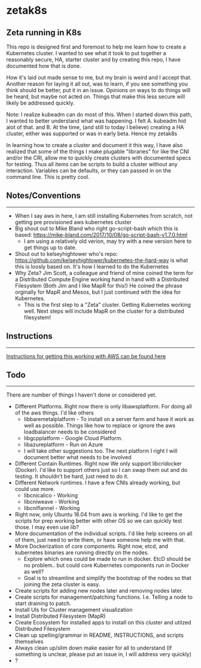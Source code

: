 # zetak8s
Zeta running in K8s
--------
This repo is designed first and foremost to help me learn how to create a Kubernetes cluster. I wanted to see what it took to put together a reasonably secure, HA, starter cluster and by creating this repo, I have documented how that is done. 

How it's laid out made sense to me, but my brain is weird and I accept that. Another reason for laying it all out, was to learn, if you see something you think should be better, put it in an issue. Opinions on ways to do things will be heard, but maybe not acted on. Things that make this less secure will likely be addressed quickly. 

Note: I realize kubeadm can do most of this. When I started down this path, I wanted to better understand what was happening. I felt A. kubeadm hid alot of that. and B. At the time, (and still to today I believe) creating a HA cluster, either was supported or was in early beta. Hence my zetak8s

In learning how to create a cluster and document it this way, I have also realized that some of the things I make plugable "libraries" for like the CNI and/or the CRI, allow me to quickly create clusters with documented specs for testing.  Thus all items can be scripts to build a cluster without any interaction. Variables can be defaults, or they can passed in on the command line. This is pretty cool. 


## Notes/Conventions
----
- When I say aws in here, I am still installing Kubernetes from scratch, not getting pre provisioned aws kubernetes cluster
- Big shout out to Mike Bland who right go-script-bash which this is based: https://mike-bland.com/2017/10/08/go-script-bash-v1.7.0.html
  - I am using a relatively old verion, may try with a new version here to get things up to date. 
- Shout out to kelseyhightower who's repo: https://github.com/kelseyhightower/kubernetes-the-hard-way  is what this is loosly based on. It's how I learned to do the Kubernetes
- Why Zeta? Jim Scott, a colleague and friend of mine coined the term for a Distributed Compute Engine working hand in hand with a Distributed Filesystem (Both Jim and I like MapR for this!)  He coined the phrase orginally for MapR and Mesos, but I just continued with the idea for Kubernetes.  
  - This is the first step to a "Zeta" cluster. Getting Kubernetes working well. Next steps will include MapR on the cluster for a distributed filesystem!

## Instructions
----
[Instructions for getting this working with AWS can be found here](INSTRUCTIONS.md)


## Todo
----
There are number of things I haven't done or considered yet. 

- Different Platforms. Right now there is only libawsplatform. For doing all of the aws things. I'd like others
  - libbaremetalplatform - To install on a server farm and have it work as well as possible. Things like how to replace or ignore the aws loadbalancer needs to be considered
  - libgcpplatform - Google Cloud Platform. 
  - libazureplatform - Run on Azure
  - I will take other suggestions too. The next platform I right I will document better what needs to be involved
- Different Contain Runtimes. Right now We only support libcridocker (Docker).  I'd like to support others just so I can swap them out and do testing. It shouldn't be hard, just need to do it. 
- Different Network runtimes. I have a few CNIs already working, but could use more. 
  - libcnicalico  - Working
  - libcniweave   - Working
  - libcniflannel - Working
- Right now, only Ubuntu 18.04 from aws is working. I'd like to get the scripts for prep working better with other OS so we can quickly test those. I may even use lib?
- More documentation of the individual scripts. I'd like help screens on all of them, just need to write them, or have someone help me with that. 
- More Dockerization of core components. Right now, etcd, and kubernetes binaries are running directly on the nodes. 
    - Explore which ones could be made to run in docker. EtcD should be no problem.. but could core Kubernetes components run in Docker as well? 
    - Goal is to streamline and simplify the bootstrap of the nodes so that joining the zeta cluster is easy. 
- Create scripts for adding new nodes later and removing nodes later. 
- Create scripts for management/patching functions. I.e. Telling a node to start draining to patch. 
- Install UIs for Cluster management visualization
- Install Distributed Filesystem (MapR)
- Create Ecosystem for installed apps to install on this cluster and utilzed Distributed Filesystem
- Clean up spelling/grammar in README, INSTRUCTIONS, and scripts themselves
- Always clean up/slim down make easier for all to understand (If something is unclear, please put an issue in, I will address very quickly)
- ?




